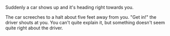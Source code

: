 Suddenly a car shows up and it's heading right towards you.

The car screeches to a halt about five feet away from you. "Get in!" the driver shouts at you.
You can't quite explain it, but something doesn't seem quite right about the driver.
